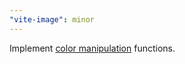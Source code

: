 ```yaml
---
"vite-image": minor
---
```


Implement [color manipulation](https://sharp.pixelplumbing.com/api-colour) functions.

